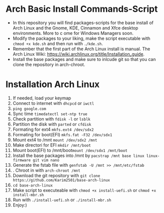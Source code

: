 # Arch Basic Install Commands-Script

- In this repository you will find packages-scripts for the base install of Arch Linux and the Gnome, KDE, Cinnamon and Xfce desktop environments. More to c
ome for Windows Managers soon.
- Modify the packages to your liking, make the script executable with `chmod +x kde.sh` and then run with `./kde.sh`.
- Remember that the first part of the Arch Linux install is manual. The Arch Linux Wiki: https://wiki.archlinux.org/title/Installation_guide.
- Install the base packages and make sure to inlcude git so that you can clone the repository in arch-chroot.

# Installation Arch Linux
1. If needed, load your keymap
2. Connect to internet with `dhcpcd` or `iwctl`
3. `ping google.com`
4. Sync time `timedatectl set-ntp true`
5. Check partition with `fdisk -l` or `lsblk`
6. Partition the disk with `parted` or `cfdisk`
7. Formating for ext4 `mkfs.ext4 /dev/sdx2`
8. Formating for boot(EFI) `mkfs.fat -F32 /dev/sdx1`
9. Mount ext4 to /mnt `mount /dev/sdx2 /mnt`
10. Make directori for EFI `mkdir /mnt/boot`
11. Mount boot(EFI) to /mnt/boot`mount /dev/sdx1 /mnt/boot`
12. Install the base packages into /mnt by `pacstrap /mnt base linux linux-firmware git vim nano`
13. Generate the fstab file with `genfstab -U /mnt >> /mnt/etc/fstab`
14. . Chroot in with `arch-chroot /mnt`
15. Download the git repository with `git clone https://github.com/Karim2501/base-arch-linux`
16. `cd base-arch-linux`
17. Make script to executeable with `chmod +x install-uefi.sh` or `chmod +x install-mbr.sh`
18. Run with `./install-uefi.sh` or `./install-mbr.sh`
19. Enjoy:)
